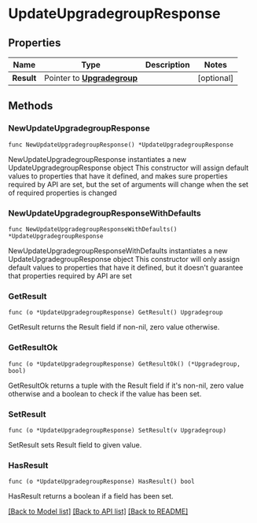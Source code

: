 # UpdateUpgradegroupResponse

## Properties

Name | Type | Description | Notes
------------ | ------------- | ------------- | -------------
**Result** | Pointer to [**Upgradegroup**](Upgradegroup.md) |  | [optional] 

## Methods

### NewUpdateUpgradegroupResponse

`func NewUpdateUpgradegroupResponse() *UpdateUpgradegroupResponse`

NewUpdateUpgradegroupResponse instantiates a new UpdateUpgradegroupResponse object
This constructor will assign default values to properties that have it defined,
and makes sure properties required by API are set, but the set of arguments
will change when the set of required properties is changed

### NewUpdateUpgradegroupResponseWithDefaults

`func NewUpdateUpgradegroupResponseWithDefaults() *UpdateUpgradegroupResponse`

NewUpdateUpgradegroupResponseWithDefaults instantiates a new UpdateUpgradegroupResponse object
This constructor will only assign default values to properties that have it defined,
but it doesn't guarantee that properties required by API are set

### GetResult

`func (o *UpdateUpgradegroupResponse) GetResult() Upgradegroup`

GetResult returns the Result field if non-nil, zero value otherwise.

### GetResultOk

`func (o *UpdateUpgradegroupResponse) GetResultOk() (*Upgradegroup, bool)`

GetResultOk returns a tuple with the Result field if it's non-nil, zero value otherwise
and a boolean to check if the value has been set.

### SetResult

`func (o *UpdateUpgradegroupResponse) SetResult(v Upgradegroup)`

SetResult sets Result field to given value.

### HasResult

`func (o *UpdateUpgradegroupResponse) HasResult() bool`

HasResult returns a boolean if a field has been set.


[[Back to Model list]](../README.md#documentation-for-models) [[Back to API list]](../README.md#documentation-for-api-endpoints) [[Back to README]](../README.md)


